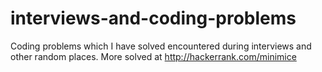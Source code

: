 # interviews-and-coding-problems
Coding problems which I have solved encountered during interviews and other random places.  More solved at http://hackerrank.com/minimice
